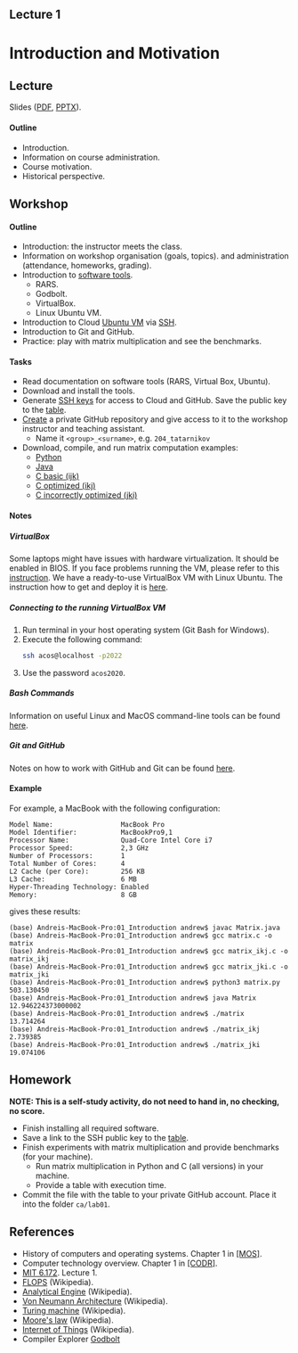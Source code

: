 Lecture 1
---

# Introduction and Motivation

## Lecture

Slides ([PDF](CA_Lecture_01.pdf), [PPTX](CA_Lecture_01.pptx)).

#### Outline

* Introduction.
* Information on course administration.
* Course motivation.
* Historical perspective.

## Workshop

#### Outline

* Introduction: the instructor meets the class.
* Information on workshop organisation (goals, topics).
  and administration (attendance, homeworks, grading).
* Introduction to [software tools](../../software.md).
   * RARS.
   * Godbolt.
   * VirtualBox. 
   * Linux Ubuntu VM.
* Introduction to Cloud [Ubuntu VM](../../software/cloud_ssh.md) via [SSH](https://en.wikipedia.org/wiki/Secure_Shell).
* Introduction to Git and GitHub.
* Practice: play with matrix multiplication and see the benchmarks.

#### Tasks

* Read documentation on software tools (RARS, Virtual Box, Ubuntu).
* Download and install the tools.
* Generate [SSH keys](../../software/cloud_ssh.md) for access to Cloud and GitHub.
  Save the public key to the [table](
  https://docs.google.com/spreadsheets/d/1KVsUGHUl74Pfrx0GYiF2V-Cw0mFbVQ3428475FQKsDE/edit?usp=sharing).
* [Create](git.md) a private GitHub repository and give access to it to the workshop instructor and teaching assistant.
   * Name it `<group>_<surname>`, e.g. `204_tatarnikov` 
* Download, compile, and run matrix computation examples:
   * [Python](matrix.py)
   * [Java](Matrix.java)
   * [C basic (ijk)](matrix.c)
   * [C optimized (ikj)](matrix_ikj.c)
   * [C incorrectly optimized (jki)](matrix_jki.c)

#### Notes

##### VirtualBox

Some laptops might have issues with hardware virtualization.
It should be enabled in BIOS.
If you face problems running the VM, please refer to this [instruction](
https://www.simplilearn.com/enable-virtualization-windows-10-article).
We have a ready-to-use VirtualBox VM with Linux Ubuntu.
The instruction how to get and deploy it is [here](../../software/ubuntu.md).

##### Connecting to the running VirtualBox VM

1. Run terminal in your host operating system (Git Bash for Windows).
1. Execute the following command:
   ```bash
   ssh acos@localhost -p2022
   ```
1. Use the password `acos2020`.

##### Bash Commands

Information on useful Linux and MacOS command-line tools can be found [here](bash.md).

##### Git and GitHub

Notes on how to work with GitHub and Git can be found [here](git.md). 

#### Example

For example, a MacBook with the following configuration:

```
Model Name:                 MacBook Pro
Model Identifier:           MacBookPro9,1
Processor Name:             Quad-Core Intel Core i7
Processor Speed:            2,3 GHz
Number of Processors:       1
Total Number of Cores:      4
L2 Cache (per Core):        256 KB
L3 Cache:                   6 MB
Hyper-Threading Technology: Enabled
Memory:                     8 GB
```
gives these results:

```
(base) Andreis-MacBook-Pro:01_Introduction andrew$ javac Matrix.java
(base) Andreis-MacBook-Pro:01_Introduction andrew$ gcc matrix.c -o matrix
(base) Andreis-MacBook-Pro:01_Introduction andrew$ gcc matrix_ikj.c -o matrix_ikj
(base) Andreis-MacBook-Pro:01_Introduction andrew$ gcc matrix_jki.c -o matrix_jki
(base) Andreis-MacBook-Pro:01_Introduction andrew$ python3 matrix.py
503.130450
(base) Andreis-MacBook-Pro:01_Introduction andrew$ java Matrix
12.946224373000002
(base) Andreis-MacBook-Pro:01_Introduction andrew$ ./matrix
13.714264
(base) Andreis-MacBook-Pro:01_Introduction andrew$ ./matrix_ikj 
2.739385
(base) Andreis-MacBook-Pro:01_Introduction andrew$ ./matrix_jki 
19.074106
```

## Homework

__NOTE: This is a self-study activity, do not need to hand in, no checking, no score.__

* Finish installing all required software.
* Save a link to the SSH public key to the [table](
  https://docs.google.com/spreadsheets/d/1KVsUGHUl74Pfrx0GYiF2V-Cw0mFbVQ3428475FQKsDE/edit?usp=sharing). 
* Finish experiments with matrix multiplication and provide benchmarks (for your machine).
   * Run matrix multiplication in Python and C (all versions) in your machine.
   * Provide a table with execution time.
* Commit the file with the table to your private GitHub account. Place it into the folder `ca/lab01`.

## References

* History of computers and operating systems. Chapter 1 in [[MOS]](../../books.md).
* Computer technology overview. Chapter 1 in [[CODR]](../../books.md).
* [MIT 6.172](
  https://ocw.mit.edu/courses/electrical-engineering-and-computer-science/6-172-performance-engineering-of-software-systems-fall-2018).
  Lecture 1.
* [FLOPS](https://en.wikipedia.org/wiki/FLOPS) (Wikipedia).
* [Analytical Engine](https://en.wikipedia.org/wiki/Analytical_Engine) (Wikipedia).
* [Von Neumann Architecture](https://en.wikipedia.org/wiki/Von_Neumann_architecture) (Wikipedia).
* [Turing machine](https://en.wikipedia.org/wiki/Turing_machine) (Wikipedia).
* [Moore's law](https://en.wikipedia.org/wiki/Moore%27s_law) (Wikipedia).
* [Internet of Things](https://en.wikipedia.org/wiki/Internet_of_things) (Wikipedia).
* Compiler Explorer [Godbolt](https://godbolt.org/)
